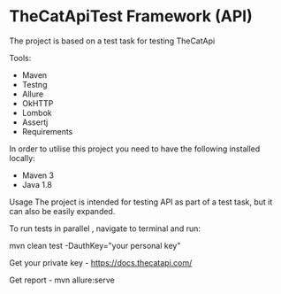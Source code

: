# TheCatApiTest Framework (API)

The project is based on a test task for testing TheCatApi

Tools:
* Maven
* Testng
* Allure
* OkHTTP
* Lombok
* Assertj
* Requirements

In order to utilise this project you need to have the following installed locally:

* Maven 3
* Java 1.8


Usage
The project is intended for testing API as part of a test task, but it can also be easily expanded.

To run tests in parallel , navigate to terminal and run:

mvn clean test -DauthKey="your personal key" 

Get your private key - https://docs.thecatapi.com/

Get report - mvn allure:serve 


